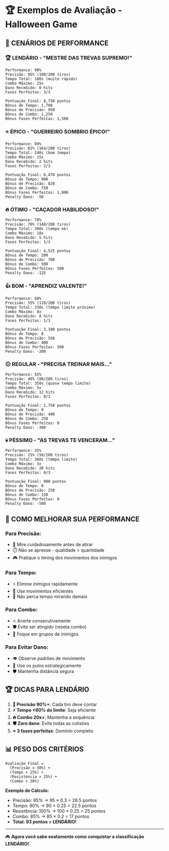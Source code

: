 # 🏆 Exemplos de Avaliação - Halloween Game

## 🎯 **CENÁRIOS DE PERFORMANCE**

### **🏆 LENDÁRIO - "MESTRE DAS TREVAS SUPREMO!"**
```
Performance: 98%
Precisão: 95% (190/200 tiros)
Tempo Total: 180s (muito rápido)
Combo Máximo: 25x
Dano Recebido: 0 hits
Fases Perfeitas: 3/3

Pontuação Final: 8,750 pontos
Bônus de Tempo: 1,700
Bônus de Precisão: 950
Bônus de Combo: 1,250
Bônus Fases Perfeitas: 1,500
```

### **⭐ ÉPICO - "GUERREIRO SOMBRIO ÉPICO!"**
```
Performance: 89%
Precisão: 82% (164/200 tiros)
Tempo Total: 240s (bom tempo)
Combo Máximo: 15x
Dano Recebido: 2 hits
Fases Perfeitas: 2/3

Pontuação Final: 6,470 pontos
Bônus de Tempo: 900
Bônus de Precisão: 820
Bônus de Combo: 750
Bônus Fases Perfeitas: 1,000
Penalty Dano: -50
```

### **🔥 ÓTIMO - "CAÇADOR HABILIDOSO!"**
```
Performance: 78%
Precisão: 70% (140/200 tiros)
Tempo Total: 300s (tempo ok)
Combo Máximo: 10x
Dano Recebido: 5 hits
Fases Perfeitas: 1/3

Pontuação Final: 4,525 pontos
Bônus de Tempo: 200
Bônus de Precisão: 700
Bônus de Combo: 500
Bônus Fases Perfeitas: 500
Penalty Dano: -125
```

### **👍 BOM - "APRENDIZ VALENTE!"**
```
Performance: 68%
Precisão: 55% (110/200 tiros)
Tempo Total: 330s (tempo limite próximo)
Combo Máximo: 8x
Dano Recebido: 8 hits
Fases Perfeitas: 1/3

Pontuação Final: 3,100 pontos
Bônus de Tempo: 0
Bônus de Precisão: 550
Bônus de Combo: 400
Bônus Fases Perfeitas: 500
Penalty Dano: -200
```

### **😐 REGULAR - "PRECISA TREINAR MAIS..."**
```
Performance: 55%
Precisão: 40% (80/200 tiros)
Tempo Total: 350s (quase tempo limite)
Combo Máximo: 5x
Dano Recebido: 12 hits
Fases Perfeitas: 0/3

Pontuação Final: 1,750 pontos
Bônus de Tempo: 0
Bônus de Precisão: 400
Bônus de Combo: 250
Bônus Fases Perfeitas: 0
Penalty Dano: -300
```

### **💀 PÉSSIMO - "AS TREVAS TE VENCERAM..."**
```
Performance: 35%
Precisão: 25% (50/200 tiros)
Tempo Total: 360s (tempo limite)
Combo Máximo: 3x
Dano Recebido: 20 hits
Fases Perfeitas: 0/3

Pontuação Final: 900 pontos
Bônus de Tempo: 0
Bônus de Precisão: 250
Bônus de Combo: 150
Bônus Fases Perfeitas: 0
Penalty Dano: -500
```

## 🎯 **COMO MELHORAR SUA PERFORMANCE**

### **Para Precisão:**
- 🎯 Mire cuidadosamente antes de atirar
- ⏱️ Não se apresse - qualidade > quantidade
- 🎮 Pratique o timing dos movimentos dos inimigos

### **Para Tempo:**
- ⚡ Elimine inimigos rapidamente
- 🏃 Use movimentos eficientes
- 🎯 Não perca tempo mirando demais

### **Para Combo:**
- 🔥 Acerte consecutivamente
- 🛡️ Evite ser atingido (reseta combo)
- 🎯 Foque em grupos de inimigos

### **Para Evitar Dano:**
- 👁️ Observe padrões de movimento
- 🏃 Use os pulos estrategicamente
- 🛡️ Mantenha distância segura

## 🏆 **DICAS PARA LENDÁRIO**

1. **🎯 Precisão 90%+**: Cada tiro deve contar
2. **⚡ Tempo <60% do limite**: Seja eficiente
3. **🔥 Combo 20x+**: Mantenha a sequência
4. **🛡️ Zero dano**: Evite todas as colisões
5. **⭐ 3 fases perfeitas**: Domínio completo

## 📊 **PESO DOS CRITÉRIOS**

```
Avaliação Final = 
  (Precisão × 30%) +
  (Tempo × 25%) +
  (Resistência × 25%) +
  (Combo × 20%)
```

**Exemplo de Cálculo:**
- Precisão: 95% → 95 × 0.3 = 28.5 pontos
- Tempo: 90% → 90 × 0.25 = 22.5 pontos  
- Resistência: 100% → 100 × 0.25 = 25 pontos
- Combo: 85% → 85 × 0.2 = 17 pontos
- **Total: 93 pontos = LENDÁRIO!**

---

🎮 **Agora você sabe exatamente como conquistar a classificação LENDÁRIO!**
